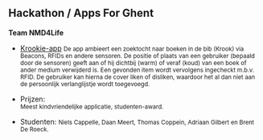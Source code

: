 Hackathon **/ Apps For Ghent**
----------------------------

**Team NMD4Life**

- [Krookie-app](https://drive.google.com/file/d/0B_SiYcyLofhiWVIyMHZyNVFsa1E/view)
  <small>De app ambieert een zoektocht naar boeken in de bib (Krook) via Beacons, RFIDs en andere sensoren. De positie of plaats van een gebruiker (bepaald door de sensoren) geeft aan of hij dichtbij (warm) of veraf (koud) van een boek of ander medium verwijderd is. Een gevonden item wordt vervolgens ingecheckt m.b.v. RFID. De gebruiker kan hierna de cover liken of disliken, waardoor het al dan niet aan de persoonlijk verlanglijstje wordt toegevoegd.</small>

- Prijzen:  
  <small>Meest kindvriendelijke applicatie, studenten-award.</small>

- Studenten:
  <small>Niels Cappelle, Daan Meert, Thomas Coppein, Adriaan Gilbert en Brent De Roeck.</small>